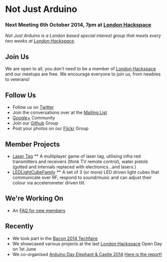 Not Just Arduino
=======

### Next Meeting 6th October 2014, 7pm at [London Hackspace]

*Not Just Arduino is a London based special interest group that meets every two weeks at [London Hackspace].*

Join Us
---------------

We are open to all, you don't need to be a member of [London Hackspace] and our meetups are free.  We encourage everyone to join us, from newbies to veterans!

Follow Us
---------------
* Follow us on [Twitter]
* Join the conversations over at the [Mailing List]
* [Google+] Community
* Join our [Github] Group
* Post your photos on our [Flickr] Group

Member Projects
----------------
* [Laser Tag](https://wiki.london.hackspace.org.uk/view/Laser_tag_game)
** A multiplayer game of laser tag, utilising infra red transmitters and receivers (think TV remote control), water pistols (gutted and internals replaced with electronics...and lasers.)
* [LEDLightCubeFamily](https://wiki.london.hackspace.org.uk/view/LEDLightCubeFamily)
** A set of 3 (or more) LED driven light cubes that communicate over RF, respond to sound/music and can adjust their colour via accelerometer driven tilt.

We're Working On
----------------
* An [FAQ for new members](https://wiki.london.hackspace.org.uk/view/NotJustArduino_FAQ)

Recently
----------------
* We took part in the [Bacon 2014 Techfaire](http://devslovebacon.com/tech_fair)
* We showcased various projects at the last [London Hackspace] Open Day on 1st June
* We co-organised [Arduino Day Elephant  & Castle 2014](http://www.eventbrite.co.uk/e/arduino-day-free-workshops-robots-demos-talks-tickets-10967276419) [Here is the report!](https://hackpad.com/Arduino-Day-LCC-0ykEyUcLj3o)


[London Hackspace]: http://london.hackspace.org
[Twitter]: http://twitter.com/notjustarduino
[Mailing List]: https://groups.google.com/forum/#!forum/not-just-arduino
[Google+]: https://plus.google.com/u/1/communities/115258632534992613977
[Github]: https://github.com/NotJustArduino
[Flickr]: http://www.flickr.com/groups/notjustarduino